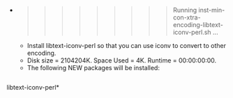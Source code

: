 * >>>>>>>>> Running inst-min-con-xtra-encoding-libtext-iconv-perl.sh ...
  * Install libtext-iconv-perl so that you can use iconv to convert to other encoding.
  * Disk size = 2104204K. Space Used = 4K. Runtime = 00:00:00:00.
  * The following NEW packages will be installed:
  ```bash
libtext-iconv-perl*
  ```
